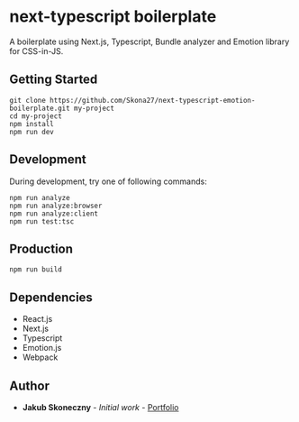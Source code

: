 # next-typescript boilerplate
A boilerplate using Next.js, Typescript, Bundle analyzer and Emotion library for CSS-in-JS.

## Getting Started
```
git clone https://github.com/Skona27/next-typescript-emotion-boilerplate.git my-project
cd my-project
npm install
npm run dev
```

## Development
During development, try one of following commands:
```
npm run analyze
npm run analyze:browser
npm run analyze:client
npm run test:tsc
```

## Production
```
npm run build
```

## Dependencies
* React.js
* Next.js
* Typescript
* Emotion.js
* Webpack


## Author
* **Jakub Skoneczny** - *Initial work* - [Portfolio](https://jskoneczny.pl)
